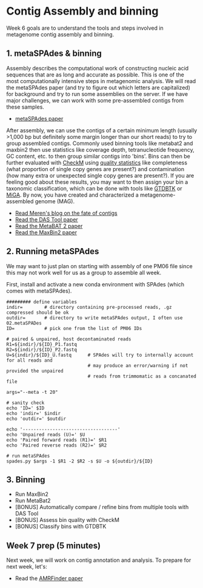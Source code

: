 # Contig Assembly and binning

Week 6 goals are to understand the tools and steps involved in metagenome contig assembly and binning.

## 1. metaSPAdes & binning

Assembly describes the computational work of constructing nucleic acid sequences that are as long and accurate as possible. This is one of the most computationally intensive steps in metagenomic analysis. We will read the metaSPAdes paper (and try to figure out which letters are capitalized) for background and try to run some assemblies on the server. If we have major challenges, we can work with some pre-assembled contigs from these samples.

- [metaSPAdes paper](https://doi.org/10.1101/gr.213959.116)

After assembly, we can use the contigs of a certain minimum length (usually >1,000 bp but definitely some margin longer than our short  reads) to try to group assembled contigs. Commonly used binning tools like metabat2 and maxbin2 then use statistics like coverage depth, tetranucleotide frequency, GC content, etc. to then group similar contigs into 'bins'. Bins can then be further evaluated with [CheckM](https://ecogenomics.github.io/CheckM/) using [quality statistics](https://doi.org/10.1038/nbt.3893) like completeness (what proportion of single copy genes are present?) and contamination (how many extra or unexpected single copy genes are present?). If you are feeling good about these results, you may want to then assign your bin a taxonomic classification, which can be done with tools like [GTDBTK](https://gtdb.ecogenomic.org) or [MiGA](http://microbial-genomes.org). By now, you have created and characterized a metagenome-assembled genome (MAG).

- [Read Meren's blog on the fate of contigs](https://merenlab.org/2020/01/02/visualizing-metagenomic-bins/)
- [Read the DAS Tool paper](https://doi.org/10.1038/s41564-018-0171-1)
- [Read the MetaBAT 2 paper](https://doi.org/10.7717%2Fpeerj.7359)
- [Read the MaxBin2 paper](https://doi.org/10.1093/bioinformatics/btv638)

## 2. Running metaSPAdes

We may want to just plan on starting with assembly of one PM06 file since this may not work well for us as a group to assemble all week.

First, install and activate a new conda environment with SPAdes (which comes with metaSPAdes).

``` console
######### define variables
indir=        # directory containing pre-processed reads, .gz compressed should be ok
outdir=       # directory to write metaSPAdes output, I often use 02.metaSPADes
ID=           # pick one from the list of PM06 IDs

# paired & unpaired, host decontaminated reads
R1=${indir}/${ID}_P1.fastq
R2=${indir}/${ID}_P2.fastq
U=${indir}/${ID}_U.fastq      # SPAdes will try to internally account for all reads and 
                              # may produce an error/warning if not provided the unpaired
                              # reads from trimmomatic as a concanated file

args="--meta -t 20"
```

``` console
# sanity check
echo 'ID=' $ID
echo 'indir=' $indir
echo 'outdir=' $outdir

echo '-----------------------------------'
echo 'Unpaired reads (U)=' $U
echo 'Paired forward reads (R1)=' $R1
echo 'Paired reverse reads (R2)=' $R2

```

``` console
# run metaSPAdes
spades.py $args -1 $R1 -2 $R2 -s $U -o ${outdir}/${ID}
```

## 3. Binning

- Run MaxBin2
- Run MetaBat2
- [BONUS] Automatically compare / refine bins from multiple tools with DAS Tool
- [BONUS] Assess bin quality with CheckM
- [BONUS] Classify bins with GTDBTK

## Week 7 prep (5 minutes)

Next week, we will work on contig annotation and analysis. To prepare for next week, let's:

- Read the [AMRFinder paper](https://www.ncbi.nlm.nih.gov/pmc/articles/PMC8208984/)
